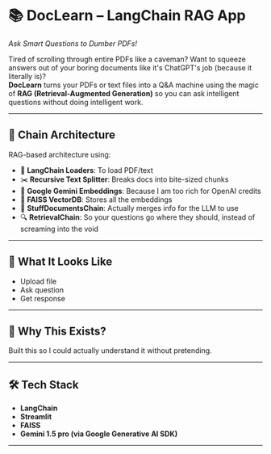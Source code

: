# 📚 DocLearn – LangChain RAG App  
*Ask Smart Questions to Dumber PDFs!*

Tired of scrolling through entire PDFs like a caveman? Want to squeeze answers out of your boring documents like it's ChatGPT's job (because it literally is)?  
**DocLearn** turns your PDFs or text files into a Q&A machine using the magic of **RAG (Retrieval-Augmented Generation)**  so you can ask intelligent questions without doing intelligent work.

---




## 🧠 Chain Architecture

RAG-based architecture using:  
- 🧾 **LangChain Loaders**: To load PDF/text 
- ✂️ **Recursive Text Splitter**: Breaks docs into bite-sized chunks  
- 🧠 **Google Gemini Embeddings**: Because I am too rich for OpenAI credits  
- 💾 **FAISS VectorDB**: Stores all the embeddings
- 🔗 **StuffDocumentsChain**: Actually merges info for the LLM to use  
- 🔍 **RetrievalChain**: So your questions go where they should, instead of screaming into the void  

---

## 📂 What It Looks Like
- Upload file  
- Ask question  
- Get response

---

## 🤡 Why This Exists?
Built this so I could actually understand it without pretending.

---

## 🛠️ Tech Stack
- **LangChain**  
- **Streamlit**  
- **FAISS**  
- **Gemini 1.5 pro (via Google Generative AI SDK)**  

---



